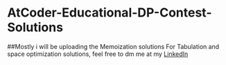 # AtCoder-Educational-DP-Contest-Solutions

##Mostly i will be uploading the Memoization solutions
For Tabulation and space optimization solutions, feel free to dm me at my <a href="https://www.linkedin.com/in/anuj-kirodia-4a28921b9/">LinkedIn</a>
